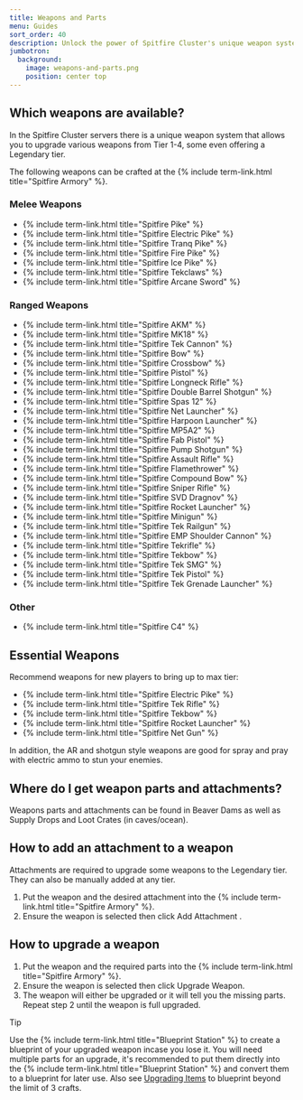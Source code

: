 ```yaml
---
title: Weapons and Parts
menu: Guides
sort_order: 40
description: Unlock the power of Spitfire Cluster's unique weapon system with the Weapons and Parts guide.
jumbotron:
  background:
    image: weapons-and-parts.png
    position: center top
---
```


## Which weapons are available?

In the Spitfire Cluster servers there is a unique weapon system that allows you to upgrade various weapons from Tier 1-4, some even offering a Legendary tier. 

The following weapons can be crafted at the {% include term-link.html title="Spitfire Armory" %}.

### Melee Weapons

- {% include term-link.html title="Spitfire Pike" %}
- {% include term-link.html title="Spitfire Electric Pike" %}
- {% include term-link.html title="Spitfire Tranq Pike" %}
- {% include term-link.html title="Spitfire Fire Pike" %}
- {% include term-link.html title="Spitfire Ice Pike" %}
- {% include term-link.html title="Spitfire Tekclaws" %}
- {% include term-link.html title="Spitfire Arcane Sword" %}

### Ranged Weapons

- {% include term-link.html title="Spitfire AKM" %}
- {% include term-link.html title="Spitfire MK18" %}
- {% include term-link.html title="Spitfire Tek Cannon" %}
- {% include term-link.html title="Spitfire Bow" %}
- {% include term-link.html title="Spitfire Crossbow" %}
- {% include term-link.html title="Spitfire Pistol" %}
- {% include term-link.html title="Spitfire Longneck Rifle" %}
- {% include term-link.html title="Spitfire Double Barrel Shotgun" %}
- {% include term-link.html title="Spitfire Spas 12" %}
- {% include term-link.html title="Spitfire Net Launcher" %}
- {% include term-link.html title="Spitfire Harpoon Launcher" %}
- {% include term-link.html title="Spitfire MP5A2" %}
- {% include term-link.html title="Spitfire Fab Pistol" %}
- {% include term-link.html title="Spitfire Pump Shotgun" %}
- {% include term-link.html title="Spitfire Assault Rifle" %}
- {% include term-link.html title="Spitfire Flamethrower" %}
- {% include term-link.html title="Spitfire Compound Bow" %}
- {% include term-link.html title="Spitfire Sniper Rifle" %}
- {% include term-link.html title="Spitfire SVD Dragnov" %}
- {% include term-link.html title="Spitfire Rocket Launcher" %}
- {% include term-link.html title="Spitfire Minigun" %}
- {% include term-link.html title="Spitfire Tek Railgun" %}
- {% include term-link.html title="Spitfire EMP Shoulder Cannon" %}
- {% include term-link.html title="Spitfire Tekrifle" %}
- {% include term-link.html title="Spitfire Tekbow" %}
- {% include term-link.html title="Spitfire Tek SMG" %}
- {% include term-link.html title="Spitfire Tek Pistol" %}
- {% include term-link.html title="Spitfire Tek Grenade Launcher" %}

### Other

- {% include term-link.html title="Spitfire C4" %}

## Essential Weapons

Recommend weapons for new players to bring up to max tier:

- {% include term-link.html title="Spitfire Electric Pike" %}
- {% include term-link.html title="Spitfire Tek Rifle" %}
- {% include term-link.html title="Spitfire Tekbow" %}
- {% include term-link.html title="Spitfire Rocket Launcher" %}
- {% include term-link.html title="Spitfire Net Gun" %}

In addition, the AR and shotgun style weapons are good for spray and pray with electric ammo to stun your enemies.

## Where do I get weapon parts and attachments?

Weapons parts and attachments can be found in Beaver Dams as well as Supply Drops and Loot Crates (in caves/ocean).

## How to add an attachment to a weapon 

Attachments are required to upgrade some weapons to the Legendary tier. They can also be manually added at any tier.

1. Put the weapon and the desired attachment into the {% include term-link.html title="Spitfire Armory" %}.
1. Ensure the weapon is selected then click Add Attachment .

## How to upgrade a weapon

1. Put the weapon and the required parts into the {% include term-link.html title="Spitfire Armory" %}.
1. Ensure the weapon is selected then click Upgrade Weapon.
1. The weapon will either be upgraded or it will tell you the missing parts. Repeat step 2 until the weapon is full upgraded.

<div class="markdown-alert markdown-alert-tip">
<p class="markdown-alert-title">Tip</p>
<p>Use the {% include term-link.html title="Blueprint Station" %} to create a blueprint of your upgraded weapon incase you lose it. You will need multiple parts for an upgrade, it's recommended to put them directly into the {% include term-link.html title="Blueprint Station" %} and convert them to a blueprint for later use. Also see <a href="../upgrading-items/">Upgrading Items</a> to blueprint beyond the limit of 3 crafts.</p>
</div>
